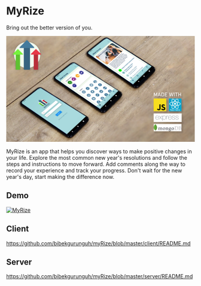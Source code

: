 # **MyRize**

Bring out the better version of you.

![myRize_dropback](https://github.com/bibekgurunguh/myRize/blob/master/myRize_dropback.jpg)

MyRize is an app that helps you discover ways to make positive changes in your life. Explore the most common new year's resolutions and follow the steps and instructions to move forward. Add comments along the way to record your experience and track your progress. Don't wait for the new year's day, start making the difference now.

## Demo

[![MyRize](http://img.youtube.com/vi/RGjZ9w5Mg8I/0.jpg)](http://www.youtube.com/watch?v=RGjZ9w5Mg8I "MyRize")



## Client

https://github.com/bibekgurunguh/myRize/blob/master/client/README.md



## Server

https://github.com/bibekgurunguh/myRize/blob/master/server/README.md